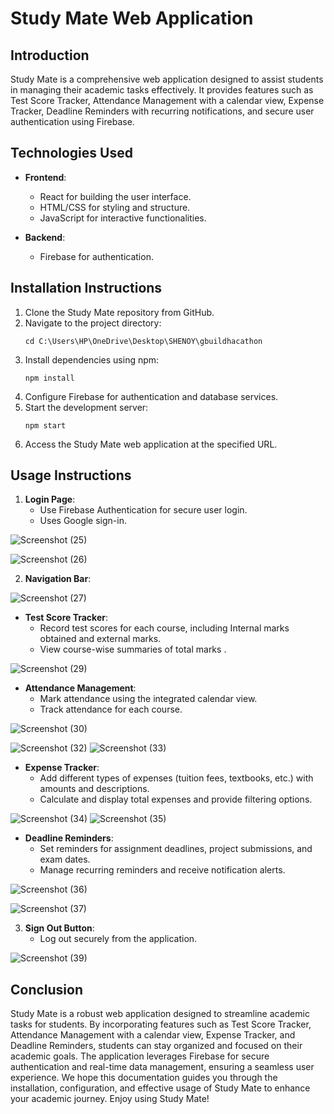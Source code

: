 

# Study Mate Web Application 

## Introduction

Study Mate is a comprehensive web application designed to assist students in managing their academic tasks effectively. It provides features such as Test Score Tracker, Attendance Management with a calendar view, Expense Tracker, Deadline Reminders with recurring notifications, and secure user authentication using Firebase.

## Technologies Used

- **Frontend**:
  - React for building the user interface.
  - HTML/CSS for styling and structure.
  - JavaScript for interactive functionalities.

- **Backend**:
  - Firebase for authentication.


## Installation Instructions

1. Clone the Study Mate repository from GitHub.
2. Navigate to the project directory:
   ```
   cd C:\Users\HP\OneDrive\Desktop\SHENOY\gbuildhacathon
   ```
3. Install dependencies using npm:
   ```
   npm install
   ```
4. Configure Firebase for authentication and database services.
5. Start the development server:
   ```
   npm start
   ```
6. Access the Study Mate web application at the specified URL.

## Usage Instructions

1. **Login Page**:
   - Use Firebase Authentication for secure user login.
   - Uses Google sign-in.
  
 ![Screenshot (25)](https://github.com/HemaShenoy/gbuildhacathon/assets/122464897/8721e04d-e8c8-4e70-8260-a74429b31d35)


![Screenshot (26)](https://github.com/HemaShenoy/gbuildhacathon/assets/122464897/360b1066-d5c3-4af5-961c-1e41ef4ae374)


 
  
2. **Navigation Bar**:



![Screenshot (27)](https://github.com/HemaShenoy/gbuildhacathon/assets/122464897/6d71a445-46cc-4042-8531-0a73ad954b85)

   - **Test Score Tracker**:
     - Record test scores for each course, including Internal marks obtained and external marks.
     - View course-wise summaries of total marks .



![Screenshot (29)](https://github.com/HemaShenoy/gbuildhacathon/assets/122464897/b2fa75f0-d8b6-4fd6-9a3e-1acdc2746ab8)


   - **Attendance Management**:
     - Mark attendance using the integrated calendar view.
     - Track attendance  for each course.


![Screenshot (30)](https://github.com/HemaShenoy/gbuildhacathon/assets/122464897/e3d18aa0-e992-46cf-aaa4-a506b20bbe33)

![Screenshot (32)](https://github.com/HemaShenoy/gbuildhacathon/assets/122464897/c2d5ed64-5e69-4b39-bdcf-ed2481a4c2fa)
![Screenshot (33)](https://github.com/HemaShenoy/gbuildhacathon/assets/122464897/9038b3ad-fa0c-4317-be02-8e23cc2ec278)


   - **Expense Tracker**:
     - Add different types of expenses (tuition fees, textbooks, etc.) with amounts and descriptions.
     - Calculate and display total expenses and provide filtering options.
    
  ![Screenshot (34)](https://github.com/HemaShenoy/gbuildhacathon/assets/122464897/5ea54a65-0f76-469c-84d0-6511b098819a)
  ![Screenshot (35)](https://github.com/HemaShenoy/gbuildhacathon/assets/122464897/21d01517-2783-4348-be0d-779f534bac1a)

   - **Deadline Reminders**:
     - Set reminders for assignment deadlines, project submissions, and exam dates.
     - Manage recurring reminders and receive notification alerts.

![Screenshot (36)](https://github.com/HemaShenoy/gbuildhacathon/assets/122464897/003b9363-f0b1-4ea5-a949-55120e1d8143)

![Screenshot (37)](https://github.com/HemaShenoy/gbuildhacathon/assets/122464897/b947e101-29c7-49d5-93ca-fcbf210a5eba)




3. **Sign Out Button**:
   - Log out securely from the application.


![Screenshot (39)](https://github.com/HemaShenoy/gbuildhacathon/assets/122464897/dabbaec2-6f9c-4557-b028-7fc19da55d4a)


## Conclusion

Study Mate is a robust web application designed to streamline academic tasks for students. By incorporating features such as Test Score Tracker, Attendance Management with a calendar view, Expense Tracker, and Deadline Reminders, students can stay organized and focused on their academic goals. The application leverages Firebase for secure authentication and real-time data management, ensuring a seamless user experience. We hope this documentation guides you through the installation, configuration, and effective usage of Study Mate to enhance your academic journey. Enjoy using Study Mate!

